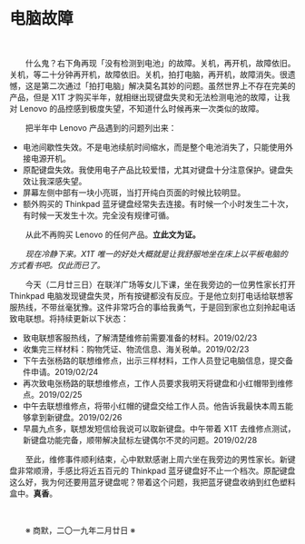 # 电脑故障

&emsp;&emsp;

&emsp;&emsp;什么鬼？右下角再现「没有检测到电池」的故障。关机，再开机，故障依旧。关机，等二十分钟再开机，故障依旧。关机，拍打电脑，再开机，故障消失。很遗憾，这是第二次通过「拍打电脑」解决莫名其妙的问题。虽然世界上不存在完美的产品，但是 X1T 才购买半年，就相继出现键盘失灵和无法检测电池的故障，让我对 Lenovo 的品控感到极度失望，不知道什么时候再来一次类似的故障。

&emsp;&emsp;把半年中 Lenovo 产品遇到的问题列出来：

- 电池间歇性失效。不是电池续航时间缩水，而是整个电池消失了，只能使用外接电源开机。
- 原配键盘失效。我使用电子产品比较爱惜，尤其对键盘十分注意保护。键盘失效让我深感失望。
- 屏幕左侧中部有一块小亮斑，当打开纯白页面的时候比较明显。
- 额外购买的 Thinkpad 蓝牙键盘经常失去连接。有时候一个小时发生二十次，有时候一天发生十次。完全没有规律可循。

&emsp;&emsp;从此不再购买 Lenovo 的任何产品。**立此文为证。**

&emsp;&emsp;_现在冷静下来。X1T 唯一的好处大概就是让我舒服地坐在床上以平板电脑的方式看书吧。仅此而已了。_

&emsp;&emsp;今天（二月廿三日）在联洋广场等女儿下课，坐在我旁边的一位男性家长打开 Thinkpad 电脑发现键盘失灵，所有按键都没有反应。于是他立刻打电话给联想客服热线，不带丝毫犹豫。这件非常巧合的事给我勇气，于是回到家也立刻拎起电话致电联想。将持续更新以下状态：

- 致电联想客服热线，了解清楚维修前需要准备的材料。2019/02/23
- 收集完三样材料：购物凭证、物流信息、海关税单。2019/02/23
- 下午去张杨路的联想维修点，出示三样材料，工作人员登记电脑信息，提交备件申请。2019/02/24
- 再次致电张杨路的联想维修点，工作人员要求我明天将键盘和小红帽带到维修点。2019/02/25
- 中午去联想维修点，将带小红帽的键盘交给工作人员。他告诉我最快本周五能够拿到新键盘。2019/02/26
- 早晨九点多，联想发短信给我说可以取新键盘。中午带着 X1T 去维修点测试，新键盘功能完备，顺带解决鼠标左键偶尔不灵的问题。2019/02/28

&emsp;&emsp;至此，维修事件顺利结束，心中默默感谢上周六坐在我旁边的男性家长。新键盘非常顺滑，手感比将近五百元的 Thinkpad 蓝牙键盘好不止一个档次。原配键盘这么好，我为何还要用蓝牙键盘呢？带着这个问题，我把蓝牙键盘收纳到红色塑料盒中。**真香**。

&emsp;&emsp;

&emsp;&emsp;※ 商默，二〇一九年二月廿日 ※